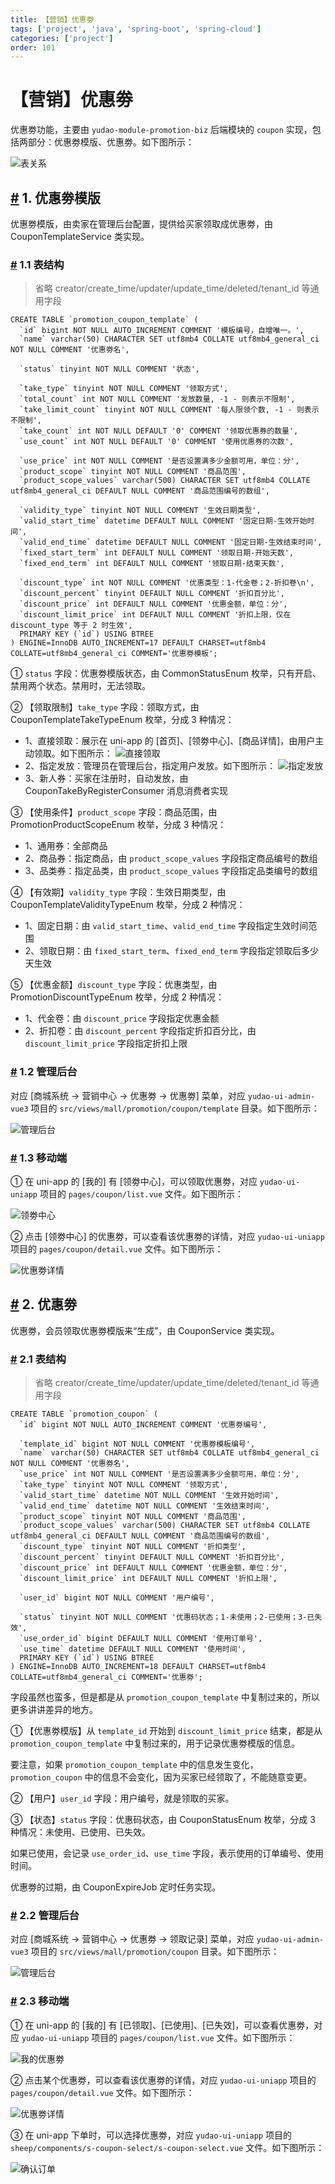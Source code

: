 ```yaml
---
title: 【营销】优惠劵
tags: ['project', 'java', 'spring-boot', 'spring-cloud']
categories: ['project']
order: 101
---
```

# 【营销】优惠劵

优惠劵功能，主要由 `yudao-module-promotion-biz` 后端模块的 `coupon` 实现，包括两部分：优惠劵模版、优惠劵。如下图所示：

 ![表关系](https://doc.iocoder.cn/img/%E5%95%86%E5%9F%8E%E6%89%8B%E5%86%8C/%E4%BC%98%E6%83%A0%E5%8A%B5/%E8%A1%A8%E5%85%B3%E7%B3%BB.png)

 ## [#](#_1-优惠劵模版) 1. 优惠劵模版

 优惠劵模版，由卖家在管理后台配置，提供给买家领取成优惠劵，由 CouponTemplateService 类实现。

 ### [#](#_1-1-表结构) 1.1 表结构

 
> 省略 creator/create\_time/updater/update\_time/deleted/tenant\_id 等通用字段

 
```
CREATE TABLE `promotion_coupon_template` (
  `id` bigint NOT NULL AUTO_INCREMENT COMMENT '模板编号，自增唯一。',
  `name` varchar(50) CHARACTER SET utf8mb4 COLLATE utf8mb4_general_ci NOT NULL COMMENT '优惠劵名',
  
  `status` tinyint NOT NULL COMMENT '状态',

  `take_type` tinyint NOT NULL COMMENT '领取方式',  
  `total_count` int NOT NULL COMMENT '发放数量, -1 - 则表示不限制',
  `take_limit_count` tinyint NOT NULL COMMENT '每人限领个数, -1 - 则表示不限制',
  `take_count` int NOT NULL DEFAULT '0' COMMENT '领取优惠券的数量',
  `use_count` int NOT NULL DEFAULT '0' COMMENT '使用优惠券的次数',
  
  `use_price` int NOT NULL COMMENT '是否设置满多少金额可用，单位：分',
  `product_scope` tinyint NOT NULL COMMENT '商品范围',
  `product_scope_values` varchar(500) CHARACTER SET utf8mb4 COLLATE utf8mb4_general_ci DEFAULT NULL COMMENT '商品范围编号的数组',
  
  `validity_type` tinyint NOT NULL COMMENT '生效日期类型',
  `valid_start_time` datetime DEFAULT NULL COMMENT '固定日期-生效开始时间',
  `valid_end_time` datetime DEFAULT NULL COMMENT '固定日期-生效结束时间',
  `fixed_start_term` int DEFAULT NULL COMMENT '领取日期-开始天数',
  `fixed_end_term` int DEFAULT NULL COMMENT '领取日期-结束天数',
  
  `discount_type` int NOT NULL COMMENT '优惠类型：1-代金卷；2-折扣卷\n',
  `discount_percent` tinyint DEFAULT NULL COMMENT '折扣百分比',
  `discount_price` int DEFAULT NULL COMMENT '优惠金额，单位：分',
  `discount_limit_price` int DEFAULT NULL COMMENT '折扣上限，仅在 discount_type 等于 2 时生效',
  PRIMARY KEY (`id`) USING BTREE
) ENGINE=InnoDB AUTO_INCREMENT=17 DEFAULT CHARSET=utf8mb4 COLLATE=utf8mb4_general_ci COMMENT='优惠劵模板';

```
① `status` 字段：优惠劵模版状态，由 CommonStatusEnum 枚举，只有开启、禁用两个状态。禁用时，无法领取。

 ② 【领取限制】`take_type` 字段：领取方式，由 CouponTemplateTakeTypeEnum 枚举，分成 3 种情况：

 * 1、直接领取：展示在 uni-app 的 [首页]、[领劵中心]、[商品详情]，由用户主动领取。如下图所示：
![直接领取](https://doc.iocoder.cn/img/%E5%95%86%E5%9F%8E%E6%89%8B%E5%86%8C/%E4%BC%98%E6%83%A0%E5%8A%B5/%E4%BC%98%E6%83%A0%E5%8A%B5%E6%A8%A1%E7%89%88-%E9%A2%86%E5%8F%96-%E7%9B%B4%E6%8E%A5%E9%A2%86%E5%8F%96.png)
* 2、指定发放：管理员在管理后台，指定用户发放。如下图所示：
![指定发放](https://doc.iocoder.cn/img/%E5%95%86%E5%9F%8E%E6%89%8B%E5%86%8C/%E4%BC%98%E6%83%A0%E5%8A%B5/%E4%BC%98%E6%83%A0%E5%8A%B5%E6%A8%A1%E7%89%88-%E9%A2%86%E5%8F%96-%E6%8C%87%E5%AE%9A%E5%8F%91%E6%94%BE.png)
* 3、新人券：买家在注册时，自动发放，由 CouponTakeByRegisterConsumer 消息消费者实现

 ③ 【使用条件】`product_scope` 字段：商品范围，由 PromotionProductScopeEnum 枚举，分成 3 种情况：

 * 1、通用券：全部商品
* 2、商品券：指定商品，由 `product_scope_values` 字段指定商品编号的数组
* 3、品类券：指定品类，由 `product_scope_values` 字段指定品类编号的数组

 ④ 【有效期】`validity_type` 字段：生效日期类型，由 CouponTemplateValidityTypeEnum 枚举，分成 2 种情况：

 * 1、固定日期：由 `valid_start_time`、`valid_end_time` 字段指定生效时间范围
* 2、领取日期：由 `fixed_start_term`、`fixed_end_term` 字段指定领取后多少天生效

 ⑤ 【优惠金额】`discount_type` 字段：优惠类型，由 PromotionDiscountTypeEnum 枚举，分成 2 种情况：

 * 1、代金卷：由 `discount_price` 字段指定优惠金额
* 2、折扣卷：由 `discount_percent` 字段指定折扣百分比，由 `discount_limit_price` 字段指定折扣上限

 ### [#](#_1-2-管理后台) 1.2 管理后台

 对应 [商城系统 -> 营销中心 -> 优惠劵 -> 优惠劵] 菜单，对应 `yudao-ui-admin-vue3` 项目的 `src/views/mall/promotion/coupon/template` 目录。如下图所示：

 ![管理后台](https://doc.iocoder.cn/img/%E5%95%86%E5%9F%8E%E6%89%8B%E5%86%8C/%E4%BC%98%E6%83%A0%E5%8A%B5/%E4%BC%98%E6%83%A0%E5%8A%B5%E6%A8%A1%E7%89%88-%E7%AE%A1%E7%90%86%E5%90%8E%E5%8F%B0.png)

 ### [#](#_1-3-移动端) 1.3 移动端

 ① 在 uni-app 的 [我的] 有 [领劵中心]，可以领取优惠劵，对应 `yudao-ui-uniapp` 项目的 `pages/coupon/list.vue` 文件。如下图所示：

 ![领劵中心](https://doc.iocoder.cn/img/%E5%95%86%E5%9F%8E%E6%89%8B%E5%86%8C/%E4%BC%98%E6%83%A0%E5%8A%B5/%E4%BC%98%E6%83%A0%E5%8A%B5%E6%A8%A1%E7%89%88-%E9%A2%86%E5%8A%B5%E4%B8%AD%E5%BF%83.png)

 ② 点击 [领劵中心] 的优惠劵，可以查看该优惠劵的详情，对应 `yudao-ui-uniapp` 项目的 `pages/coupon/detail.vue` 文件。如下图所示：

 ![优惠劵详情](https://doc.iocoder.cn/img/%E5%95%86%E5%9F%8E%E6%89%8B%E5%86%8C/%E4%BC%98%E6%83%A0%E5%8A%B5/%E4%BC%98%E6%83%A0%E5%8A%B5%E6%A8%A1%E7%89%88-%E7%A7%BB%E5%8A%A8%E7%AB%AF-%E8%AF%A6%E6%83%85.png)

 ## [#](#_2-优惠劵) 2. 优惠劵

 优惠劵，会员领取优惠劵模版来“生成”，由 CouponService 类实现。

 ### [#](#_2-1-表结构) 2.1 表结构

 
> 省略 creator/create\_time/updater/update\_time/deleted/tenant\_id 等通用字段

 
```
CREATE TABLE `promotion_coupon` (
  `id` bigint NOT NULL AUTO_INCREMENT COMMENT '优惠劵编号',
  
  `template_id` bigint NOT NULL COMMENT '优惠劵模板编号',
  `name` varchar(50) CHARACTER SET utf8mb4 COLLATE utf8mb4_general_ci NOT NULL COMMENT '优惠劵名',
  `use_price` int NOT NULL COMMENT '是否设置满多少金额可用，单位：分',
  `take_type` tinyint NOT NULL COMMENT '领取方式',
  `valid_start_time` datetime NOT NULL COMMENT '生效开始时间',
  `valid_end_time` datetime NOT NULL COMMENT '生效结束时间',
  `product_scope` tinyint NOT NULL COMMENT '商品范围',
  `product_scope_values` varchar(500) CHARACTER SET utf8mb4 COLLATE utf8mb4_general_ci DEFAULT NULL COMMENT '商品范围编号的数组',
  `discount_type` tinyint NOT NULL COMMENT '折扣类型',
  `discount_percent` tinyint DEFAULT NULL COMMENT '折扣百分比',
  `discount_price` int DEFAULT NULL COMMENT '优惠金额，单位：分',
  `discount_limit_price` int DEFAULT NULL COMMENT '折扣上限',
  
  `user_id` bigint NOT NULL COMMENT '用户编号',

  `status` tinyint NOT NULL COMMENT '优惠码状态；1-未使用；2-已使用；3-已失效',
  `use_order_id` bigint DEFAULT NULL COMMENT '使用订单号',
  `use_time` datetime DEFAULT NULL COMMENT '使用时间',
  PRIMARY KEY (`id`) USING BTREE
) ENGINE=InnoDB AUTO_INCREMENT=18 DEFAULT CHARSET=utf8mb4 COLLATE=utf8mb4_general_ci COMMENT='优惠劵';

```
字段虽然也蛮多，但是都是从 `promotion_coupon_template` 中复制过来的，所以更多讲讲差异的地方。

 ① 【优惠劵模版】从 `template_id` 开始到 `discount_limit_price` 结束，都是从 `promotion_coupon_template` 中复制过来的，用于记录优惠劵模版的信息。

 要注意，如果 `promotion_coupon_template` 中的信息发生变化，`promotion_coupon` 中的信息不会变化，因为买家已经领取了，不能随意变更。

 ② 【用户】`user_id` 字段：用户编号，就是领取的买家。

 ③ 【状态】`status` 字段：优惠码状态，由 CouponStatusEnum 枚举，分成 3 种情况：未使用、已使用、已失效。

 如果已使用，会记录 `use_order_id`、`use_time` 字段，表示使用的订单编号、使用时间。

 优惠劵的过期，由 CouponExpireJob 定时任务实现。

 ### [#](#_2-2-管理后台) 2.2 管理后台

 对应 [商城系统 -> 营销中心 -> 优惠劵 -> 领取记录] 菜单，对应 `yudao-ui-admin-vue3` 项目的 `src/views/mall/promotion/coupon` 目录。如下图所示：

 ![管理后台](https://doc.iocoder.cn/img/%E5%95%86%E5%9F%8E%E6%89%8B%E5%86%8C/%E4%BC%98%E6%83%A0%E5%8A%B5/%E4%BC%98%E6%83%A0%E5%8A%B5-%E7%AE%A1%E7%90%86%E5%90%8E%E5%8F%B0.png)

 ### [#](#_2-3-移动端) 2.3 移动端

 ① 在 uni-app 的 [我的] 有 [已领取]、[已使用]、[已失效]，可以查看优惠劵，对应 `yudao-ui-uniapp` 项目的 `pages/coupon/list.vue` 文件。如下图所示：

 ![我的优惠劵](https://doc.iocoder.cn/img/%E5%95%86%E5%9F%8E%E6%89%8B%E5%86%8C/%E4%BC%98%E6%83%A0%E5%8A%B5/%E4%BC%98%E6%83%A0%E5%8A%B5-%E7%A7%BB%E5%8A%A8%E7%AB%AF-%E5%88%97%E8%A1%A8.png)

 ② 点击某个优惠劵，可以查看该优惠劵的详情，对应 `yudao-ui-uniapp` 项目的 `pages/coupon/detail.vue` 文件。如下图所示：

 ![优惠劵详情](https://doc.iocoder.cn/img/%E5%95%86%E5%9F%8E%E6%89%8B%E5%86%8C/%E4%BC%98%E6%83%A0%E5%8A%B5/%E4%BC%98%E6%83%A0%E5%8A%B5-%E7%A7%BB%E5%8A%A8%E7%AB%AF-%E8%AF%A6%E6%83%85.png)

 ③ 在 uni-app 下单时，可以选择优惠劵，对应 `yudao-ui-uniapp` 项目的 `sheep/components/s-coupon-select/s-coupon-select.vue` 文件。如下图所示：

 ![确认订单](https://doc.iocoder.cn/img/%E5%95%86%E5%9F%8E%E6%89%8B%E5%86%8C/%E4%BC%98%E6%83%A0%E5%8A%B5/%E4%BC%98%E6%83%A0%E5%8A%B5-%E7%A7%BB%E5%8A%A8%E7%AB%AF-%E7%A1%AE%E8%AE%A4%E8%AE%A2%E5%8D%95.png)

